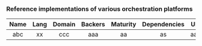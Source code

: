 ### Reference implementations of various orchestration platforms

| Name          | Lang          | Domain  | Backers  | Maturity  | Dependencies |  UI   |
| :-----------: |:-------------:| :-----: | :-----:  | :-----:   |  :------:    | :---: |
| abc           | xx            |  ccc    | aaa      | aa        |  as          | aa    |

